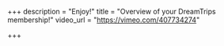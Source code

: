 +++
description = "Enjoy!"
title = "Overview of your DreamTrips membership!"
video_url = "https://vimeo.com/407734274"

+++
